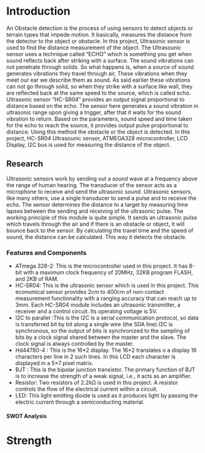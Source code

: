 # Introduction 

An Obstacle detection is the process of using sensors to detect objects or terrain types that impede motion. It basically, measures the distance from the detector to the object or obstacle. In this project, Ultrasonic sensor is used to find the distance measurement of the object. The Ultrasounic sensor uses a technique called “ECHO” which is something you get when sound reflects back after striking with a surface. The sound vibrations can not penetrate through solids. So what happens is, when a source of sound generates vibrations they travel through air, These vibrations when they meet our ear we describe them as sound. As said earlier these vibrations can not go through solid, so when they strike with a surface like wall, they are reflected back at the same speed to the source, which is called echo. Ultrasonic sensor “HC-SR04” provides an output signal proportional to distance based on the echo. The sensor here generates a sound vibration in ultrasonic range upon giving a trigger, after that it waits for the sound vibration to return. Based on the parameters, sound speed and time taken for the echo to reach the source, it provides output pulse proportional to distance. Using this method the obstacle or the object is detected. In this project, HC-SR04 Ultrasounic sensor, ATMEGA328 microcontroller, LCD Display, I2C bus is used for measuring the distance of the object.


## Research 

Ultrasonic sensors work by sending out a sound wave at a frequency above the range of human hearing. The transducer of the sensor acts as a microphone to receive and send the ultrasonic sound. Ultrasonic sensors, like many others, use a single transducer to send a pulse and to receive the echo.  The sensor determines the distance to a target by measuring time lapses between the sending and receiving of the ultrasonic pulse. The working principle of this module is quite simple. It sends an ultrasonic pulse  which travels through the air and if there is an obstacle or object, it will bounce back to the sensor.  By calculating the travel time and the speed of sound, the distance can be calculated. This way it detects the obstacle.


### Features and Components


* ATmega 328-2: This is the microcontroller used in this project. It has 8-bit with a maximum clock frequency of 20MHz, 32KB program FLASH, and 2KB of RAM.
* HC-SR04: This is the ultrasonic sensor which is used in this project. This economical sensor provides 2cm to 400cm of non-contact measurement functionality with a    ranging accuracy that can reach up to 3mm. Each HC-SR04 module includes an ultrasonic transmitter, a receiver and a control circuit. Its operating voltage is 5V.
* I2C to parallel :This is the I2C is a serial communication protocol, so data is transferred bit by bit along a single wire (the SDA line).I2C is synchronous, so the output of bits is synchronized to the sampling of bits by a clock signal shared between the master and the slave. The clock signal is always controlled by the master.
* Hd44780-4 : This is the 16*2 display. The 16×2 translates o a display 16 characters per line in 2 such lines. In this LCD each character is displayed in a 5×7 pixel matrix. 
* BJT : This is the bipolar junction transistor. The primary function of BJT is to increase the strength of a weak signal, i.e., it acts as an amplifier.
* Resistor: Two resistors of 2.2kΩ  is used in this project. A resistor controls the flow of the electrical current within a circuit.
* LED: This light emitting dioide is used as it produces light by passing the electric current through a semiconducting material.

#### SWOT Analysis

# Strength
